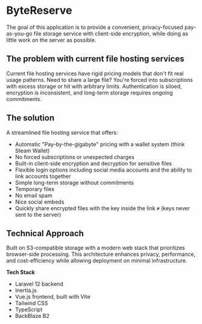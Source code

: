 # ByteReserve
The goal of this application is to provide a convenient, privacy-focused pay-as-you-go file storage service with client-side encryption, while doing as little work on the server as possible.

## The problem with current file hosting services

Current file hosting services have rigid pricing models that don't fit real usage patterns. Need to share a large file? You're forced into subscriptions with excess storage or hit with arbitrary limits. Authentication is siloed, encryption is inconsistent, and long-term storage requires ongoing commitments.

## The solution
A streamlined file hosting service that offers:

- Automatic "Pay-by-the-gigabyte" pricing with a wallet system (think Steam Wallet)
- No forced subscriptions or unexpected charges
- Built-in client-side encryption and decryption for sensitive files
- Flexible login options including social media accounts and the ability to link accounts together
- Simple long-term storage without commitments
- Temporary files
- No email spam
- Nice social embeds
- Quickly share encrypted files with the key inside the link `#` (keys never sent to the server)

## Technical Approach

Built on S3-compatible storage with a modern web stack that prioritizes browser-side processing. This architecture enhances privacy, performance, and cost-efficiency while allowing deployment on minimal infrastructure.

__Tech Stack__
- Laravel 12 backend
- Inertia.js
- Vue.js frontend, built with Vite
- Tailwind CSS
- TypeScript
- BackBlaze B2